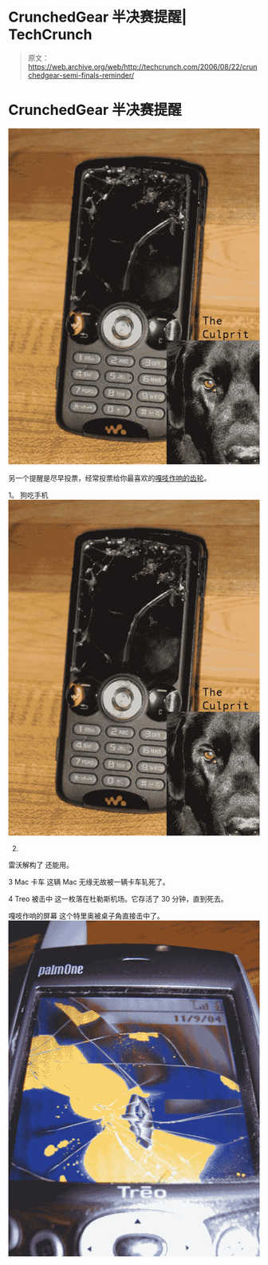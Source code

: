 # CrunchedGear 半决赛提醒| TechCrunch

> 原文：<https://web.archive.org/web/http://techcrunch.com/2006/08/22/crunchedgear-semi-finals-reminder/>

# CrunchedGear 半决赛提醒

![](img/61945e6bc4f015b70c55b21e87c5a15b.png)

另一个提醒是尽早投票，经常投票给你最喜欢的[嘎吱作响的齿轮](https://web.archive.org/web/20130627205622/http://crunchgear.com/2006/08/22/crunchedgear-semi-finals/)。

 1。
狗吃手机
![](img/61945e6bc4f015b70c55b21e87c5a15b.png)

2.
雷沃解构了
还能用。


3
Mac 卡车
这辆 Mac 无缘无故被一辆卡车轧死了。


4
Treo 被击中
这一枚落在杜勒斯机场。它存活了 30 分钟，直到死去。


嘎吱作响的屏幕
这个特里奥被桌子角直接击中了。![](img/63b65c0bb6c5b8fb282f68dcfd0a0282.png)